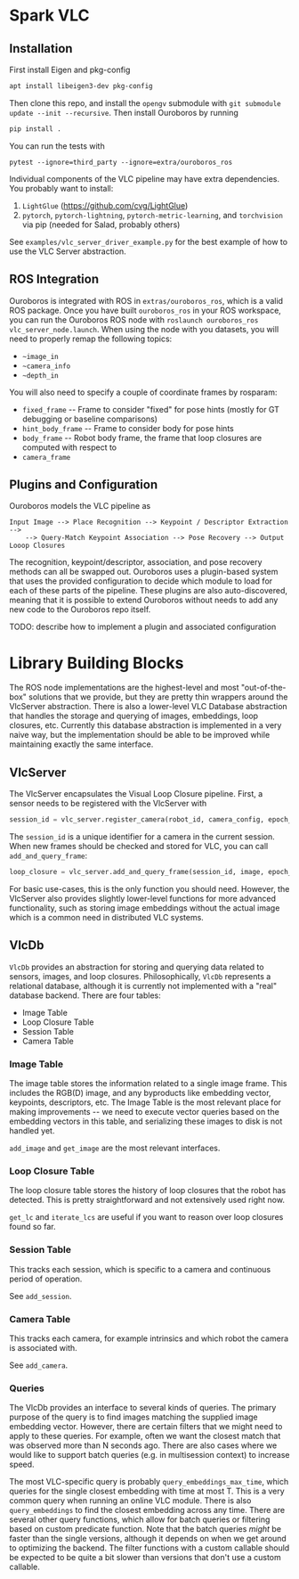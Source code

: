 # Spark VLC

## Installation

First install Eigen and pkg-config
```bash
apt install libeigen3-dev pkg-config
```

Then clone this repo, and install the `opengv` submodule with  `git submodule
update --init --recursive`.  Then install Ouroboros by running

```bash
pip install .
```

You can run the tests with
```
pytest --ignore=third_party --ignore=extra/ouroboros_ros
```

Individual components of the VLC pipeline may have extra dependencies. You
probably want to install:

1. `LightGlue` (https://github.com/cvg/LightGlue)
2. `pytorch`, `pytorch-lightning`, `pytorch-metric-learning`, and `torchvision` via pip (needed for Salad, probably others)


See `examples/vlc_server_driver_example.py` for the best example of how to use
the VLC Server abstraction.

## ROS Integration

Ouroboros is integrated with ROS in `extras/ouroboros_ros`, which is a valid
ROS package. Once you have built `ouroboros_ros` in your ROS workspace, you can
run the Ouroboros ROS node with `roslaunch ouroboros_ros
vlc_server_node.launch`. When using the node with you datasets, you will need
to properly remap the following topics:
* `~image_in`
* `~camera_info`
* `~depth_in`

You will also need to specify a couple of coordinate frames by rosparam:
* `fixed_frame` -- Frame to consider "fixed" for pose hints (mostly for GT debugging or baseline comparisons)
* `hint_body_frame` -- Frame to consider body for pose hints
* `body_frame` -- Robot body frame, the frame that loop closures are computed with respect to
* `camera_frame`

## Plugins and Configuration

Ouroboros models the VLC pipeline as
```
Input Image --> Place Recognition --> Keypoint / Descriptor Extraction -->
    --> Query-Match Keypoint Association --> Pose Recovery --> Output Looop Closures
```

The recognition, keypoint/descriptor, association, and pose recovery methods
can all be swapped out. Ouroboros uses a plugin-based system that uses the
provided configuration to decide which module to load for each of these parts
of the pipeline. These plugins are also auto-discovered, meaning that it is
possible to extend Ouroboros without needs to add any new code to the Ouroboros
repo itself.

TODO: describe how to implement a plugin and associated configuration

# Library Building Blocks

The ROS node implementations are the highest-level and most "out-of-the-box"
solutions that we provide, but they are pretty thin wrappers around the
VlcServer abstraction. There is also a lower-level VLC Database abstraction
that handles the storage and querying of images, embeddings, loop closures,
etc. Currently this database abstraction is implemented in a very naive way,
but the implementation should be able to be improved while maintaining exactly
the same interface.


## VlcServer

The VlcServer encapsulates the Visual Loop Closure pipeline.  First, a sensor
needs to be registered with the VlcServer with

```python
session_id = vlc_server.register_camera(robot_id, camera_config, epoch_ns)
```

The `session_id` is a unique identifier for a camera in the current session.
When new frames should be checked and stored for VLC, you can call
`add_and_query_frame`:

```python
loop_closure = vlc_server.add_and_query_frame(session_id, image, epoch_ns)`
```

For basic use-cases, this is the only function you should need. However, the
VlcServer also provides slightly lower-level functions for more advanced
functionality, such as storing image embeddings without the actual image which
is a common need in distributed VLC systems.


## VlcDb

`VlcDb` provides an abstraction for storing and querying data related to
sensors, images, and loop closures. Philosophically, `VlcDb` represents a
relational database, although it is currently not implemented with a "real"
database backend. There are four tables:
* Image Table
* Loop Closure Table
* Session Table
* Camera Table

### Image Table

The image table stores the information related to a single image frame. This
includes the RGB(D) image, and any byproducts like embedding vector, keypoints,
descriptors, etc. The Image Table is the most relevant place for making
improvements -- we need to execute vector queries based on the embedding
vectors in this table, and serializing these images to disk is not handled yet.

`add_image` and `get_image` are the most relevant interfaces.

### Loop Closure Table

The loop closure table stores the history of loop closures that the robot has
detected. This is pretty straightforward and not extensively used right now.

`get_lc` and `iterate_lcs` are useful if you want to reason over loop closures found so far.

### Session Table

This tracks each session, which is specific to a camera and continuous period of operation.

See `add_session`.

### Camera Table

This tracks each camera, for example intrinsics and which robot the camera is associated with.

See `add_camera`.

### Queries

The VlcDb provides an interface to several kinds of queries. The primary
purpose of the query is to find images matching the supplied image embedding
vector. However, there are certain filters that we might need to apply to these
queries. For example, often we want the closest match that was observed more
than N seconds ago. There are also cases where we would like to support batch
queries (e.g. in multisession context) to increase speed.

The most VLC-specific query is probably `query_embeddings_max_time`, which
queries for the single closest embedding with time at most T. This is a very
common query when running an online VLC module. There is also
`query_embeddings` to find the closest embedding across any time. There are
several other query functions, which allow for batch queries or filtering based
on custom predicate function. Note that the batch queries *might* be faster
than the single versions, although it depends on when we get around to
optimizing the backend. The filter functions with a custom callable should be
expected to be quite a bit slower than versions that don't use a custom
callable.
